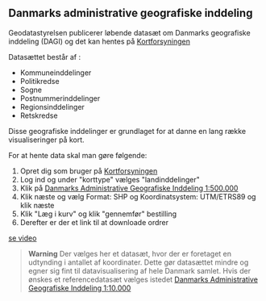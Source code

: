 ## Danmarks administrative geografiske inddeling

Geodatastyrelsen publicerer løbende datasæt om Danmarks geografiske inddeling (DAGI) og det kan hentes på [Kortforsyningen](http://download.kortforsyningen.dk/)

Datasættet består af :

* Kommuneinddelinger
* Politikredse
* Sogne
* Postnummerinddelinger
* Regionsinddelinger
* Retskredse

Disse geografiske inddelinger er grundlaget for at danne en lang række visualiseringer på kort.

For at hente data skal man gøre følgende:

1. Opret dig som bruger på [Kortforsyningen](http://download.kortforsyningen.dk/)
2. Log ind og under "korttype" vælges "landinddelinger"
3. Klik på [Danmarks Administrative Geografiske Inddeling 1:500.000](http://download.kortforsyningen.dk/content/danmarks-administrative-geografiske-inddeling-1500000)
4. Klik næste og vælg Format: SHP og Koordinatsystem: UTM/ETRS89 og klik næste
5. Klik "Læg i kurv" og klik "gennemfør" bestilling
6. Derefter er der et link til at downloade ordrer

[se video](screencast_dagi.mp4)


> **Warning**
Der vælges her et datasæt, hvor der er foretaget en udtynding i  antallet af koordinater. Dette gør datasættet mindre og egner sig fint til datavisualisering af hele Danmark samlet. Hvis der ønskes et referencedatasæt vælges istedet [Danmarks Administrative Geografiske Inddeling 1:10.000](http://download.kortforsyningen.dk/content/danmarks-administrative-geografiske-inddeling-110000)
